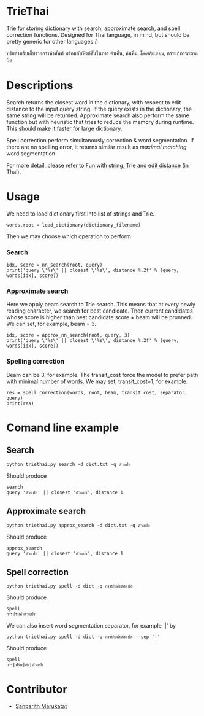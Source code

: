 # TrieThai
Trie for storing dictionary with search, approximate search, and spell correction functions. 
Designed for Thai language, in mind, but should be pretty generic for other languages :)

ทรัยสำหรับเก็บรายการคำศัพท์ พร้อมกับฟังก์ชันในการ ค้นคืน, ค้นคืน _โดยประมาณ_, การแก้การสะกดผิด

# Descriptions
Search returns the closest word in the dictionary, with respect to edit distance to the input query string.
If the query exists in the dictionary, the same string will be returned.
Approximate search also perform the same function but with heuristic that tries to reduce the memory during runtime.
This should make it faster for large dictionary.

Spell correction perform simultanously correction & word segmentation.
If there are no spelling error, it returns similar result as _maximal matching_ word segmentation.

For more detail, please refer to [Fun with string, Trie and edit distance](https://medium.com/nectec/%E0%B8%AA%E0%B8%99%E0%B8%B8%E0%B8%81%E0%B8%81%E0%B8%B1%E0%B8%9A-string-trie-%E0%B9%81%E0%B8%A5%E0%B8%B0-edit-distance-a96f7e555e15) (in Thai).

# Usage
We need to load dictionary first into list of strings and Trie.
```
words,root = load_dictionary(dictionary_filename)
```

Then we may choose which operation to perform 
### Search
```
idx, score = nn_search(root, query)
print('query \'%s\' || closest \'%s\', distance %.2f' % (query, words[idx], score))
```

### Approximate search
Here we apply beam search to Trie search.
This means that at every newly reading character, we search for best candidate.
Then current candidates whose score is higher than best candidate score + beam will be prunned.
We can set, for example, beam = 3.
```
idx, score = approx_nn_search(root, query, 3)
print('query \'%s\' || closest \'%s\', distance %.2f' % (query, words[idx], score))
```

### Spelling correction
Beam can be 3, for example.
The transit_cost force the model to prefer path with minimal number of words.
We may set, transit_cost=1, for example.
```
res = spell_correction(words, root, beam, transit_cost, separator, query)
print(res)
```


# Comand line example
## Search
```
python triethai.py search -d dict.txt -q ตัวแปล
```
Should produce
```
search
query 'ตัวแปล' || closest 'ตัวแปร', distance 1
```

## Approximate search
```
python triethai.py approx_search -d dict.txt -q ตัวแปล
```
Should produce
```
approx_search
query 'ตัวแปล' || closest 'ตัวแปร', distance 1
```

## Spell correction
```
python triethai.py spell -d dict -q การปับฅ่าตัสแปฮ
```
Should produce
```
spell
การปรับค่าตัวแปร
```

We can also insert word segmentation separator, for example '|' by
```
python triethai.py spell -d dict -q การปับฅ่าตัสแปฮ --sep '|'
```
Should produce
```
spell
การ|ปรับ|ค่า|ตัวแปร
```



# Contributor
- [Sanparith Marukatat](https://github.com/peune)
